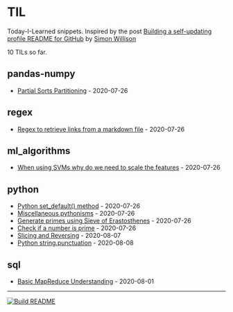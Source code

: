 # TIL

Today-I-Learned snippets. Inspired by the post [Building a self-updating profile README for GitHub](https://simonwillison.net/2020/Jul/10/self-updating-profile-readme/) by [Simon Willison](https://github.com/simonw) 

<!-- count starts -->10<!-- count ends --> TILs so far. 
<!-- index starts -->
## pandas-numpy

* [Partial Sorts Partitioning](https://github.com/vidyabhandary/til/blob/master/pandas-numpy/partial_sort.md) - 2020-07-26

## regex

* [Regex to retrieve links from a markdown file](https://github.com/vidyabhandary/til/blob/master/regex/get_links.md) - 2020-07-26

## ml_algorithms

* [When using SVMs why do we need to scale the features](https://github.com/vidyabhandary/til/blob/master/ml_algorithms/svm_feature_scaling.md) - 2020-07-26

## python

* [Python set_default() method](https://github.com/vidyabhandary/til/blob/master/python/set_default.md) - 2020-07-26
* [Miscellaneous pythonisms](https://github.com/vidyabhandary/til/blob/master/python/misc_python.md) - 2020-07-26
* [Generate primes using Sieve of Erastosthenes](https://github.com/vidyabhandary/til/blob/master/python/generate_primes.md) - 2020-07-26
* [Check if a number is prime](https://github.com/vidyabhandary/til/blob/master/python/is_prime.md) - 2020-07-26
* [Slicing and Reversing](https://github.com/vidyabhandary/til/blob/master/python/slicing_reversing.md) - 2020-08-07
* [Python string.punctuation](https://github.com/vidyabhandary/til/blob/master/python/string_punctuation.md) - 2020-08-08

## sql

* [Basic MapReduce Understanding](https://github.com/vidyabhandary/til/blob/master/sql/map_reduce.md) - 2020-08-01
<!-- index ends -->

---

[![Build README](https://github.com/vidyabhandary/til/workflows/Build%20README/badge.svg)](https://github.com/vidyabhandary/TIL/actions)
